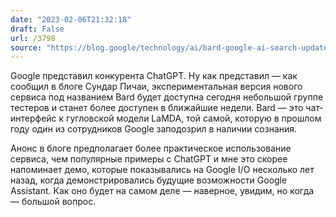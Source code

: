 ```yaml
---
date: "2023-02-06T21:32:18"
draft: False
url: /3798
source: "https://blog.google/technology/ai/bard-google-ai-search-updates/"
---
```


Google представил конкурента ChatGPT. Ну как представил — как сообщил в блоге Сундар Пичаи, экспериментальная версия нового сервиса под названием Bard будет доступна сегодня небольшой группе тестеров и станет более доступен в ближайшие недели. Bard — это чат-интерфейс к гугловской модели LaMDA, той самой, которую в прошлом году один из сотрудников Google заподозрил в наличии сознания. 

Анонс в блоге предполагает более практическое использование сервиса, чем популярные примеры с ChatGPT и мне это скорее напоминает демо, которые показывались на Google I/O несколько лет назад, когда демонстрировались будущие возможности Google Assistant. Как оно будет на самом деле — наверное, увидим, но когда — большой вопрос.
